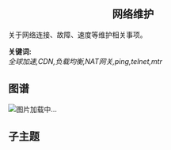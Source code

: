 <h2 align="center">网络维护</h2>
<p>
关于网络连接、故障、速度等维护相关事项。
</p>

**关键词:**<br/> 
*全球加速,CDN,负载均衡,NAT网关,ping,telnet,mtr*

## 图谱
![图片加载中...](https://github.com/gonglei007/GameDevMind/blob/main/exports/5.1.1.网络维护.png?raw=true)

## 子主题

